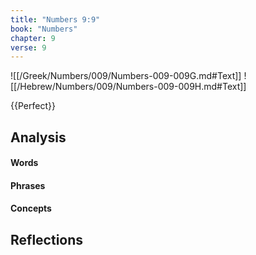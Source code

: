 ```yaml
---
title: "Numbers 9:9"
book: "Numbers"
chapter: 9
verse: 9
---
```

![[/Greek/Numbers/009/Numbers-009-009G.md#Text]]
![[/Hebrew/Numbers/009/Numbers-009-009H.md#Text]]

{{Perfect}}

## Analysis

#### Words

#### Phrases

#### Concepts

## Reflections
